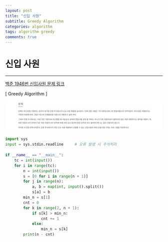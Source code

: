 ```yaml
---
layout: post
title: "신입 사원"
subtitle: Greedy Algorithm
categories: algorithm
tags: algorithm greedy
comments: true
---
```


# 신입 사원
---

[백준 1946번 신입사원 문제 링크](https://www.acmicpc.net/problem/1946)

[ Greedy Algorithm ]

![images](./images/신입사원.PNG)

```python
import sys
input = sys.stdin.readline     # 오류 발생 시 주석처리

if __name__ == "__main__":
    tc = int(input())
    for i in range(tc):
        n = int(input())
        s = [0 for i in range(n + 1)]
        for j in range(n):
            a, b = map(int, input().split())
            s[a] = b
        min_n = s[1]
        cnt = 0
        for k in range(2, n + 1):
            if s[k] > min_n:
                cnt += 1
            else:
                min_n = s[k]
        print(n - cnt)
```

